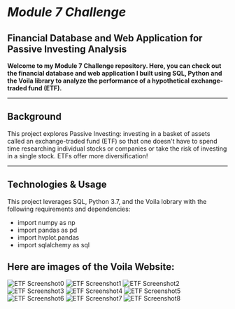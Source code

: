 # *Module 7 Challenge*
## Financial Database and Web Application for Passive Investing Analysis

**Welcome to my Module 7 Challenge repository. Here, you can check out the financial database and web application I built using SQL, Python and the Voila library to analyze the performance of a hypothetical exchange-traded fund (ETF).**

---

## Background
This project explores Passive Investing: investing in a basket of assets called an exchange-traded fund (ETF) so that one doesn't have to spend time researching individual stocks or companies or take the risk of investing in a single stock. ETFs offer more diversification!

---

## Technologies & Usage
This project leverages SQL, Python 3.7, and the Voila lobrary with the following requirements and dependencies:
- import numpy as np
- import pandas as pd
- import hvplot.pandas
- import sqlalchemy as sql

## Here are images of the Voila Website:
![ETF Screenshot0](https://user-images.githubusercontent.com/86025349/129489422-1cde6cd4-b25c-4c26-8c7b-84e2d5838b27.png)
![ETF Screenshot1](https://user-images.githubusercontent.com/86025349/129489425-4c74fbdf-a013-417d-9c60-c150bd66b6d0.png)
![ETF Screenshot2](https://user-images.githubusercontent.com/86025349/129489428-b4060e97-5dbd-4e85-8874-72e57d15907e.png)
![ETF Screenshot3](https://user-images.githubusercontent.com/86025349/129489429-b3f2d696-1ff2-4c1f-925a-70539de113a3.png)
![ETF Screenshot4](https://user-images.githubusercontent.com/86025349/129489432-9522e8b0-28f6-43fe-9d42-9ba69995b83f.png)
![ETF Screenshot5](https://user-images.githubusercontent.com/86025349/129489436-949ad073-15e9-4d51-8fa5-c581bcb5b784.png)
![ETF Screenshot6](https://user-images.githubusercontent.com/86025349/129489438-30d8a9e3-6699-4f23-b70f-3b93f4af3a5c.png)
![ETF Screenshot7](https://user-images.githubusercontent.com/86025349/129489439-2390d534-63e9-4ffc-bf21-d04f32cf71ec.png)
![ETF Screenshot8](https://user-images.githubusercontent.com/86025349/129489441-b500157c-b51b-41ab-8813-105d24a84d73.png)
